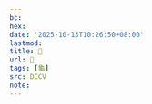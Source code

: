 ```yaml
---
bc:
hex:
date: '2025-10-13T10:26:50+08:00'
lastmod:
title: 􂤞
url: 􂤞
tags: [龜]
src: DCCV
note:
---
```

